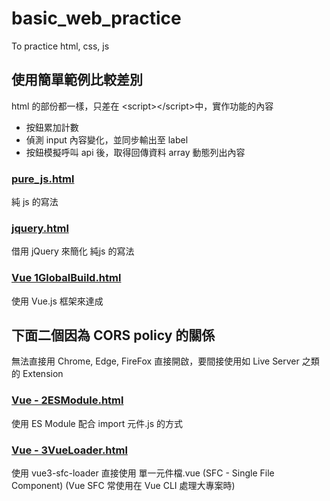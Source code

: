 # basic_web_practice
To practice html, css, js

## 使用簡單範例比較差別
html 的部份都一樣，只差在 \<script>\</script>中，實作功能的內容
* 按鈕累加計數
* 偵測 input 內容變化，並同步輸出至 label
* 按鈕模擬呼叫 api 後，取得回傳資料 array 動態列出內容

### [pure_js.html](pure_js.html)
純 js 的寫法

### [jquery.html](jquery.html)
借用 jQuery 來簡化 純js 的寫法

### [Vue 1GlobalBuild.html](./vue/vue_1GlobalBuild.html)
使用 Vue.js 框架來達成

## 下面二個因為 CORS policy 的關係
無法直接用 Chrome, Edge, FireFox 直接開啟，要間接使用如 Live Server 之類的 Extension

### [Vue - 2ESModule.html](./vue/vue_2ESModule.html)
使用 ES Module 配合 import 元件.js 的方式

### [Vue - 3VueLoader.html](./vue/vue_3VueLoader.html)
使用 vue3-sfc-loader 直接使用 單一元件檔.vue (SFC - Single File Component)
(Vue SFC 常使用在 Vue CLI 處理大專案時)
